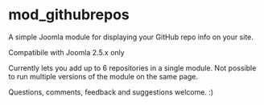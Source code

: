 mod_githubrepos
================

A simple Joomla module for displaying your GitHub repo info on your site.

Compatibile with Joomla 2.5.x only

Currently lets you add up to 6 repositories in a single module. Not possible to run multiple versions of the module on the same page.

Questions, comments, feedback and suggestions welcome. :)
